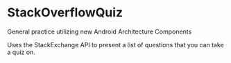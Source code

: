 # StackOverflowQuiz

General practice utilizing new Android Architecture Components

Uses the StackExchange API to present a list of questions that you can take a quiz on.
